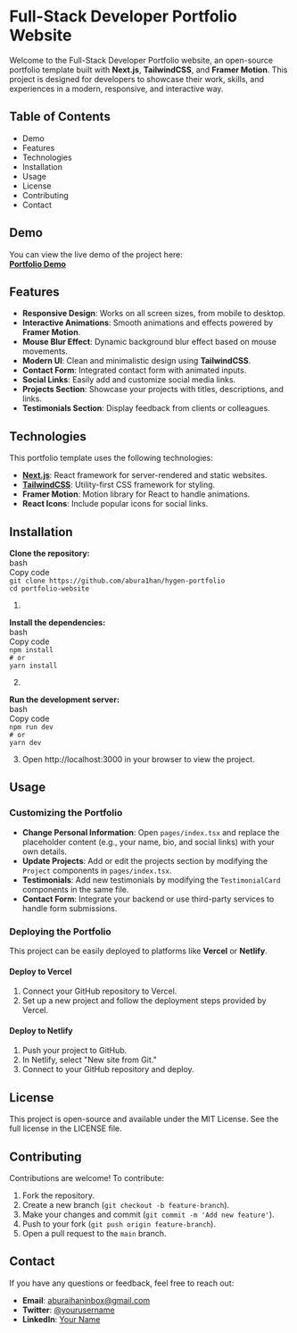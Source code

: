 # **Full-Stack Developer Portfolio Website**

Welcome to the Full-Stack Developer Portfolio website, an open-source portfolio template built with **Next.js**, **TailwindCSS**, and **Framer Motion**. This project is designed for developers to showcase their work, skills, and experiences in a modern, responsive, and interactive way.

## **Table of Contents**

* Demo  
* Features  
* Technologies  
* Installation  
* Usage  
* License  
* Contributing  
* Contact

## **Demo**

You can view the live demo of the project here:  
[**Portfolio Demo**](https://hygen-portfolio.vercel.app)

## **Features**

* **Responsive Design**: Works on all screen sizes, from mobile to desktop.  
* **Interactive Animations**: Smooth animations and effects powered by **Framer Motion**.  
* **Mouse Blur Effect**: Dynamic background blur effect based on mouse movements.  
* **Modern UI**: Clean and minimalistic design using **TailwindCSS**.  
* **Contact Form**: Integrated contact form with animated inputs.  
* **Social Links**: Easily add and customize social media links.  
* **Projects Section**: Showcase your projects with titles, descriptions, and links.  
* **Testimonials Section**: Display feedback from clients or colleagues.

## **Technologies**

This portfolio template uses the following technologies:

* [**Next.js**](https://nextjs.org/): React framework for server-rendered and static websites.  
* [**TailwindCSS**](https://tailwindcss.com/): Utility-first CSS framework for styling.  
* **Framer Motion**: Motion library for React to handle animations.  
* **React Icons**: Include popular icons for social links.

## **Installation**

**Clone the repository:**  
bash  
Copy code  
`git clone https://github.com/abura1han/hygen-portfolio`  
`cd portfolio-website`

1. 

**Install the dependencies:**  
bash  
Copy code  
`npm install`  
`# or`  
`yarn install`

2. 

**Run the development server:**  
bash  
Copy code  
`npm run dev`  
`# or`  
`yarn dev`

3. Open http://localhost:3000 in your browser to view the project.

## **Usage**

### **Customizing the Portfolio**

* **Change Personal Information**: Open `pages/index.tsx` and replace the placeholder content (e.g., your name, bio, and social links) with your own details.  
* **Update Projects**: Add or edit the projects section by modifying the `Project` components in `pages/index.tsx`.  
* **Testimonials**: Add new testimonials by modifying the `TestimonialCard` components in the same file.  
* **Contact Form**: Integrate your backend or use third-party services to handle form submissions.

### **Deploying the Portfolio**

This project can be easily deployed to platforms like **Vercel** or **Netlify**.

#### **Deploy to Vercel**

1. Connect your GitHub repository to Vercel.  
2. Set up a new project and follow the deployment steps provided by Vercel.

#### **Deploy to Netlify**

1. Push your project to GitHub.  
2. In Netlify, select "New site from Git."  
3. Connect to your GitHub repository and deploy.

## **License**

This project is open-source and available under the MIT License. See the full license in the LICENSE file.

## **Contributing**

Contributions are welcome\! To contribute:

1. Fork the repository.  
2. Create a new branch (`git checkout -b feature-branch`).  
3. Make your changes and commit (`git commit -m 'Add new feature'`).  
4. Push to your fork (`git push origin feature-branch`).  
5. Open a pull request to the `main` branch.

## **Contact**

If you have any questions or feedback, feel free to reach out:

* **Email**: aburaihaninbox@gmail.com  
* **Twitter**: [@yourusername](https://twitter.com/abura1han)  
* **LinkedIn**: [Your Name](https://linkedin.com/in/abura1han)


